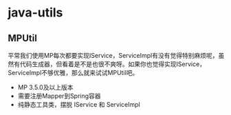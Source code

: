 # java-utils

## MPUtil
平常我们使用MP每次都要实现IService，ServiceImpl有没有觉得特别麻烦呢，虽然有代码生成器，但看着是不是也很不爽呀。如果你也觉得实现IService，ServiceImpl不够优雅，那么就来试试MPUtil吧。<br/>
- MP 3.5.0及以上版本
- 需要注册Mapper到Spring容器
- 纯静态工具类，摆脱 IService 和 ServiceImpl
